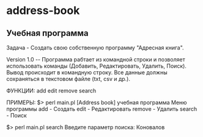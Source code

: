 #  address-book
## Учебная программа

Задача - Создать свою собственную программу "Адресная книга".

Version 1.0 -- Программа рабтает из командной строки и позволяет использовать команды (Добавить, Редактировать, Удалить, Поиск). Вывод происходит в командную строку. Все данные должны сохраняться в текстовом файле (txt, csv и др.).

ФУНКЦИИ:
add
edit
remove
search

ПРИМЕРЫ:
$> perl main.pl
[Address book] учебная программа
Меню программы
add - Создать
edit - Редактировать
remove - Удалить
search - Поиск

$> perl main.pl search
Введите параметр поиска: Коновалов
